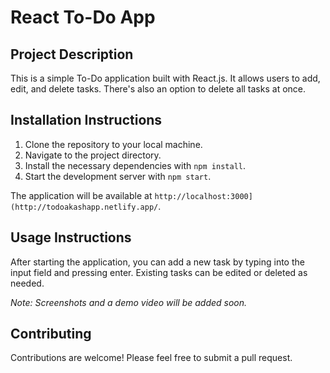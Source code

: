 # React To-Do App

## Project Description

This is a simple To-Do application built with React.js. It allows users to add, edit, and delete tasks. There's also an option to delete all tasks at once.

## Installation Instructions

1. Clone the repository to your local machine.
2. Navigate to the project directory.
3. Install the necessary dependencies with `npm install`.
4. Start the development server with `npm start`.

The application will be available at `http://localhost:3000](http://todoakashapp.netlify.app/`.

## Usage Instructions

After starting the application, you can add a new task by typing into the input field and pressing enter. Existing tasks can be edited or deleted as needed.

*Note: Screenshots and a demo video will be added soon.*

## Contributing

Contributions are welcome! Please feel free to submit a pull request.

